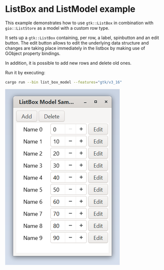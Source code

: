 # ListBox and ListModel example

This example demonstrates how to use `gtk::ListBox` in combination with
`gio::ListStore` as a model with a custom row type.

It sets up a `gtk::ListBox` containing, per row, a label, spinbutton and
an edit button. The edit button allows to edit the underlying data structure
and changes are taking place immediately in the listbox by making use of GObject
property bindings.

In addition, it is possible to add new rows and delete old ones.

Run it by executing:

```bash
cargo run --bin list_box_model --features="gtk/v3_16"
```

![screenshot](screenshot.png)